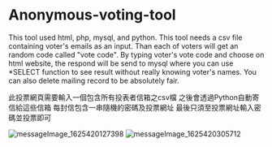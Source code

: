 # Anonymous-voting-tool
This tool used html, php, mysql, and python. This tool needs a csv file containing voter's emails as an input. Than each of voters will get an random code called "vote code". By typing voter's vote code and choose on html website, the respond will be send to mysql where you can use *SELECT function to see result without really knowing voter's names.  You can also delete mailing record to be absolutely fair.

此投票網頁需要輸入一個包含所有投表者信箱之csv檔
之後會透過Python自動寄信給這些信箱
每封信包含一串隨機的密碼及投票網址
最後只須至投票網址輸入密碼並投票即可

![messageImage_1625420127398](https://user-images.githubusercontent.com/73888718/124394336-9f427200-dd31-11eb-9fcc-53e709e1c959.jpg)
![messageImage_1625420305712](https://user-images.githubusercontent.com/73888718/124394364-c39e4e80-dd31-11eb-8b58-8e4d240bc27d.jpg)
